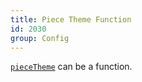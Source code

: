 ```yaml
---
title: Piece Theme Function
id: 2030
group: Config
---
```


<a href="{{ '/docs/#property:pieceTheme' | url }}"><code class="js plain">pieceTheme</code></a> can be a function.
